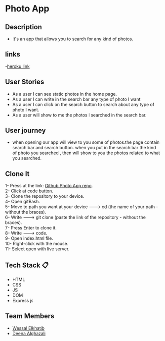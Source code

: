 # Photo App

## Description
- It's an app that allows you to search for any kind of photos. 

## links
-[heroku link](https://photo----app.herokuapp.com/)

## User Stories 

- As a user I can see static photos in the home page.
- As a user I can write in the search bar any type of photo I want
- As a user I can click on the search button to search about any type of photo I want.
- As a user will show to me the photos I searched in the search bar. 

## User journey  

- when opening our app will view to you some of photos.the page contain search bar and search button. when you put in the search bar the kind of photo you searched , then will show to you the photos related to what you searched.

## Clone It  

1- Press at the link: [Github Photo App repo](https://github.com/GSG-G11/Deena-Wessal).<br>
2- Click at code button.<br>
3- Clone the repository to your device.<br>
4- Open gitBash.<br>
5- Move to path you want at your device ---> cd (the name of your path - without the braces).<br>
6- Write ---> git clone (paste the link of the repository - without the braces).<br>
7- Press Enter to clone it.<br>
8- Write ---> code.<br>
9- Open index.html file.<br>
10- Right-click with the mouse.<br>
11- Select open with live server.<br>

## Tech Stack :clipboard: 
- HTML
- CSS
- JS
- DOM
- Express js 

## Team Members  
- [Wessal Elkhatib](https://github.com/WessalJawad95)
- [Deena Alghazali](https://github.com/DeenaAlghazali)
